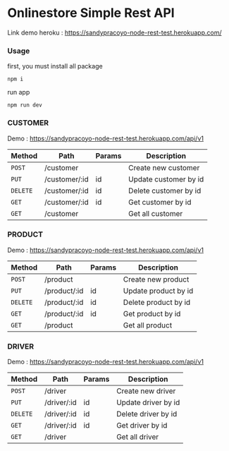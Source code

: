 # Onlinestore Simple Rest API
Link demo heroku : https://sandypracoyo-node-rest-test.herokuapp.com/

### Usage
first, you must install all package
```
npm i
```
run app
```
npm run dev
```

### CUSTOMER
Demo : https://sandypracoyo-node-rest-test.herokuapp.com/api/v1

| Method | Path | Params | Description |
| ------ | ------ | ------ | ------ |
| `POST` | /customer |  | Create new customer |
| `PUT` | /customer/:id | id | Update customer by id |
| `DELETE` | /customer/:id  | id | Delete customer by id |
| `GET` | /customer/:id | id | Get customer by id |
| `GET` | /customer |  | Get all customer |

### PRODUCT
Demo : https://sandypracoyo-node-rest-test.herokuapp.com/api/v1

| Method | Path | Params | Description |
| ------ | ------ | ------ | ------ |
| `POST` | /product |  | Create new product |
| `PUT` | /product/:id | id | Update product by id |
| `DELETE` | /product/:id  | id | Delete product by id |
| `GET` | /product/:id | id | Get product by id |
| `GET` | /product |  | Get all product |

### DRIVER
Demo : https://sandypracoyo-node-rest-test.herokuapp.com/api/v1

| Method | Path | Params | Description |
| ------ | ------ | ------ | ------ |
| `POST` | /driver |  | Create new driver |
| `PUT` | /driver/:id | id | Update driver by id |
| `DELETE` | /driver/:id  | id | Delete driver by id |
| `GET` | /driver/:id | id | Get driver by id |
| `GET` | /driver |  | Get all driver |

